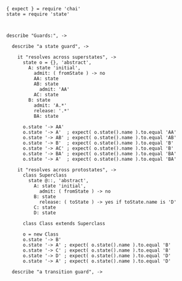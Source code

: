     { expect } = require 'chai'
    state = require 'state'



    describe "Guards:", ->

      describe "a state guard", ->

        it "resolves across superstates", ->
          state o = {}, 'abstract',
            A: state 'initial',
              admit: ( fromState ) -> no
              AA: state
              AB: state
                admit: 'AA'
              AC: state
            B: state
              admit: 'A.*'
              release: '.*'
              BA: state

          o.state '-> AA'
          o.state '-> A'  ; expect( o.state().name ).to.equal 'AA'
          o.state '-> AB' ; expect( o.state().name ).to.equal 'AB'
          o.state '-> B'  ; expect( o.state().name ).to.equal 'B'
          o.state '-> AC' ; expect( o.state().name ).to.equal 'B'
          o.state '-> BA' ; expect( o.state().name ).to.equal 'BA'
          o.state '-> A'  ; expect( o.state().name ).to.equal 'BA'

        it "resolves across protostates", ->
          class Superclass
            state @::, 'abstract',
              A: state 'initial',
                admit: ( fromState ) -> no
              B: state
                release: ( toState ) -> yes if toState.name is 'D'
              C: state
              D: state

          class Class extends Superclass

          o = new Class
          o.state '-> B'
          o.state '-> A' ; expect( o.state().name ).to.equal 'B'
          o.state '-> C' ; expect( o.state().name ).to.equal 'B'
          o.state '-> D' ; expect( o.state().name ).to.equal 'D'
          o.state '-> A' ; expect( o.state().name ).to.equal 'D'

      describe "a transition guard", ->

